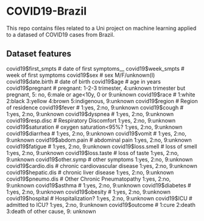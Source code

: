 # COVID19-Brazil
This repo contains files related to a Uni project on machine learning applied to a datased of COVID19 cases from Brazil.
## Dataset features
covid19$first_smpts # date of first symptoms__
covid19$week_smpts # week of first symptoms
covid19$sex # sex M/F/unknown(I)
covid19$date.birth # date of birth
covid19$age # age in years
covid19$pregnant # pregnant: 1-2-3 trimester, 4:unknown trimester but pregnant, 5: no, 6:male or age<10y, 0 or 9:unknown
covid19$race # 1:white 2:black 3:yellow 4:brown 5:indigenous, 9:unknown
covid19$region # Region of residence
covid19$fever # 1:yes, 2:no, 9:unknown
covid19$cough # 1:yes, 2:no, 9:unknown
covid19$dyspnea # 1:yes, 2:no, 9:unknown
covid19$resp.disc # Respiratory Discomfort 1:yes, 2:no, 9:unknown
covid19$saturation # oxygen saturation<95%? 1:yes, 2:no, 9:unknown
covid19$diarrhea # 1:yes, 2:no, 9:unknown
covid19$vomit # 1:yes, 2:no, 9:unknown
covid19$abdom.pain # abdominal pain 1:yes, 2:no, 9:unknown
covid19$fatigue # 1:yes, 2:no, 9:unknown
covid19$loss.smell # loss of smell 1:yes, 2:no, 9:unknown
covid19$loss.taste # loss of taste 1:yes, 2:no, 9:unknown
covid19$other.symp # other symptoms 1:yes, 2:no, 9:unknown
covid19$cardio.dis # chronic cardiovascular disease 1:yes, 2:no, 9:unknown
covid19$hepatic.dis # chronic liver disease 1:yes, 2:no, 9:unknown
covid19$pneumo.dis # Other Chronic Pneumatopathy 1:yes, 2:no, 9:unknown
covid19$asthma # 1:yes, 2:no, 9:unknown
covid19$diabetes # 1:yes, 2:no, 9:unknown
covid19$obesity # 1:yes, 2:no, 9:unknown
covid19$hospital # Hospitalization? 1:yes, 2:no, 9:unknown
covid19$ICU # admitted to ICU? 1:yes, 2:no, 9:unknown
covid19$outcome # 1:cure 2:death 3:death of other cause, 9: unknown
